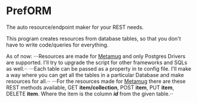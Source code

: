 # PrefORM
The auto resource/endpoint maker for your REST needs.


This program creates resources from database tables, so that you don't have to write code/queries for everything.

As of now:
⋅⋅⋅Resources are made for [Metamug](https://metamug.com/) and only Postgres Drivers are supported. I'll try to upgrade the script for other frameworks and SQLs as well.⋅⋅
⋅⋅⋅Each table can be passed as a property in te config file. I'll make a way where you can get all the tables in a particular Database and make resources for all.⋅⋅
⋅⋅⋅For the resources made for [Metamug](https://metamug.com/) there are these REST methods available, GET **item/collection**, POST **item**, PUT **item**, DELETE **item**. Where the item is the column **_id_** from the given table.⋅⋅
